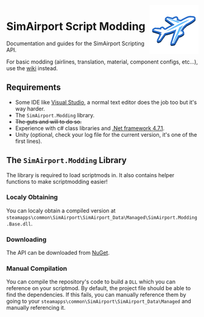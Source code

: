 <img src="./images/tabIcon.png" align="right" style="height: 128px"/>

# SimAirport Script Modding

Documentation and guides for the SimAirport Scripting API.

For basic modding (airlines, translation, material, component configs, etc...), use the [wiki](https://github.com/lvgamedev/simairport-modding/wiki) instead.

## Requirements

- Some IDE like [Visual Studio](https://visualstudio.microsoft.com/downloads), a normal text editor does the job too but it's way harder.
- The `SimAirport.Modding` library.
- ~~The guts and will to do so.~~
- Experience with c# class libraries and [.Net framework 4.7.1](https://dotnet.microsoft.com/en-us/download/dotnet-framework/net471).
- Unity (optional, check your log file for the current version, it's one of the first lines).

## The `SimAirport.Modding` Library

The library is required to load scriptmods in. It also contains helper functions to make scriptmodding easier!

### Localy Obtaining

You can localy obtain a compiled version at `steamapps\common\SimAirport\SimAirport_Data\Managed\SimAirport.Modding.Base.dll`.

### Downloading

The API can be downloaded from [NuGet](https://www.nuget.org/packages/SimAirport.Modding/1.0.0).

### Manual Compilation

You can compile the repository's code to build a `DLL` which you can reference on your scriptmod. By default, the project file should be able to find the dependencies. If this fails, you can manually reference them by going to your `steamapps\common\SimAirport\SimAirport_Data\Managed` and manually referencing it.
